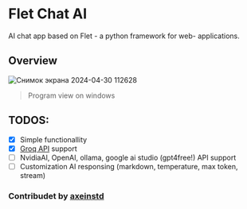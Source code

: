 # Flet Chat AI
AI chat app based on Flet - a python framework for web- applications.
## Overview
![Снимок экрана 2024-04-30 112628](https://github.com/axeinstd/Flet-Chat-AI/assets/123299018/d20d9a75-c307-44bf-9b2b-ecc5ce58002b)
> Program view on windows
## TODOS:
- [x] Simple functionallity
- [x] [Groq API](https://console.groq.com/playground "Grab Groq API key here~") support
- [ ] NvidiaAI, OpenAI, ollama, google ai studio (gpt4free!) API support
- [ ] Customization AI responsing (markdown, temperature, max token, stream)
### Contribudet by [axeinstd](https://youtube.com/axeinstd "axeinstd youtube")

